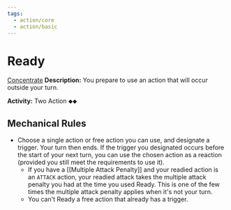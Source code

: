 ```yaml
---
tags:
  - action/core
  - action/basic
---
```

# Ready [](#Actions "Two-Action")

[Concentrate](Concentrate.md "General Trait")
**Description:** You prepare to use an action that will occur outside your turn.

**Activity:** Two Action ⬥⬥

## Mechanical Rules

- Choose a single action or free action you can use, and designate a trigger. Your turn then ends. If the trigger you designated occurs before the start of your next turn, you can use the chosen action as a reaction (provided you still meet the requirements to use it).
	- If you have a [[Multiple Attack Penalty]] and your readied action is an `ATTACK` action, your readied attack takes the multiple attack penalty you had at the time you used Ready. This is one of the few times the multiple attack penalty applies when it's not your turn.
	- You can't Ready a free action that already has a trigger.  